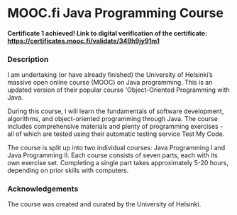 # **MOOC.fi Java Programming Course**
#### **Certificate 1 achieved!** Link to digital verification of the certificate: https://certificates.mooc.fi/validate/349h9jy91m1

### **Description**
I am undertaking (or have already finished) the University of Helsinki’s massive open online course (MOOC) on Java programming. This is an updated version of their popular course 'Object-Oriented Programming with Java.

During this course, I will learn the fundamentals of software development, algorithms, and object-oriented programming through Java. The course includes comprehensive materials and plenty of programming exercises - all of which are tested using their automatic testing service Test My Code.

The course is split up into two individual courses: Java Programming I and Java Programming II. Each course consists of seven parts, each with its own exercise set. Completing a single part takes approximately 5-20 hours, depending on prior skills with computers. 

### **Acknowledgements**
The course was created and curated by the University of Helsinki. 
